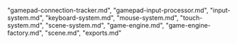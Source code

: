 "gamepad-connection-tracker.md",
"gamepad-input-processor.md",
"input-system.md",
"keyboard-system.md",
"mouse-system.md",
"touch-system.md",
"scene-system.md",
"game-engine.md",
"game-engine-factory.md",
"scene.md",
"exports.md"